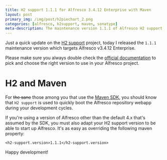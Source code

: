 ```yaml
---
title: H2 support 1.1.1 for Alfresco 3.4.12 Enterprise with Maven
layout: post
primary_img: /img/post/h2piechart_2.png
categories: [alfresco, h2support, maven, sonatype]
meta-description: The maintenance version 1.1.1 of Alfresco H2 support module now supports Alfresco Enterprise 3.4.12
---
```


Just a quick update on the [H2 support](https://github.com/skuro/alfresco-h2-support)
project, today I released the `1.1.1` maintenance version which targets
Alfresco v3.4.12 Enterprise.

Please make sure you always double check the [official documentation](https://github.com/skuro/alfresco-h2-support/wiki/H2-Database-support-for-Alfresco)
to pick and choose the right version to use in your Alfresco project.

H2 and Maven
============

For ~~the sane~~ those among you that use the [Maven SDK](https://artifacts.alfresco.com/nexus/content/repositories/alfresco-docs/alfresco-lifecycle-aggregator/latest/index.html),
you should know that `H2 support` is used to quickly boot the Alfresco repository
webapp during your development cycles.

If you're using a version of Alfresco other than the default 4.x that's assumed
by the SDK, you must also adapt your H2 support version to be able to start up
Alfresco. It's as easy as overriding the following maven property:

    <h2-support.version>1.1.1</h2-support.version>

Happy development!
